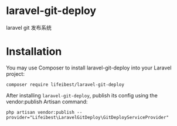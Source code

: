 # laravel-git-deploy
laravel git 发布系统


# Installation

You may use Composer to install laravel-git-deploy into your Laravel project:

```shell
composer require lifeibest/laravel-git-deploy

```

After installing `laravel-git-deploy`, publish its config using the vendor:publish Artisan command:

```shell
php artisan vendor:publish --provider="Lifeibest\LaravelGitDeploy\GitDeployServiceProvider"
```